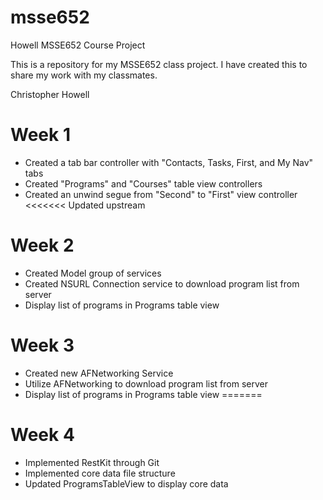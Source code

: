 msse652
=======

Howell MSSE652 Course Project

This is a repository for my MSSE652 class project. I have created this to share my work with my classmates.

Christopher Howell

Week 1 
=======
- Created a tab bar controller with "Contacts, Tasks, First, and My Nav" tabs
- Created "Programs" and "Courses" table view controllers
- Created an unwind segue from "Second" to "First" view controller
<<<<<<< Updated upstream

Week 2
=======
- Created Model group of services
- Created NSURL Connection service to download program list from server
- Display list of programs in Programs table view

Week 3
=======
- Created new AFNetworking Service
- Utilize AFNetworking to download program list from server
- Display list of programs in Programs table view
=======

Week 4
=======
- Implemented RestKit through Git
- Implemented core data file structure 
- Updated ProgramsTableView to display core data

